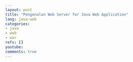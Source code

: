 ```yaml
---
layout: post
title: "Pengenalan Web Server for Java Web Application"
lang: java-web
categories:
- java
- web
- war
refs: []
youtube: 
comments: true
---
```


